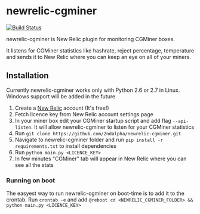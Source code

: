 # newrelic-cgminer
[![Build Status](https://travis-ci.org/2ndalpha/newrelic-cgminer.png?branch=master)](https://travis-ci.org/2ndalpha/newrelic-cgminer)

newrelic-cgminer is New Relic plugin for monitoring CGMiner boxes.

It listens for CGMiner statistics like hashrate, reject percentage, temperature and sends it to New Relic where you can keep an eye on all of your miners.

## Installation

Currently newrelic-cgminer works only with Python 2.6 or 2.7 in Linux. Windows support will be added in the future.

1. Create a [New Relic](https://www.newrelic.com) account (It's free!)
2. Fetch licence key from New Relic account settings page
3. In your miner box edit your CGMiner startup script and add flag `--api-listen`. It will allow newrelic-cgminer to listen for your CGMiner statistics
4. Run `git clone https://github.com/2ndalpha/newrelic-cgminer.git`
5. Navigate to newrelic-cgminer folder and run `pip install -r requirements.txt` to install dependencies
6. Run `python main.py <LICENCE_KEY>`
7. In few minutes "CGMiner" tab will appear in New Relic where you can see all the stats

### Running on boot
The easyest way to run newrelic-cgminer on boot-time is to add it to the crontab.
Run `crontab -e` and add
`@reboot cd <NEWRELIC_CGMINER_FOLDER> && python main.py <LICENCE_KEY>`
